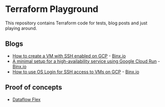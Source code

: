 # Terraform Playground

This repository contains Terraform code for tests, blog posts and just playing around.

## Blogs

* [How to create a VM with SSH enabled on GCP](./blogs/gcp-vm-ssh/README.md) - [Binx.io](https://binx.io/blog/2022/01/07/how-to-create-a-vm-with-ssh-enabled-on-gcp/)
* [A minimal setup for a high-availability service using Google Cloud Run](./blogs/gcp-cloud-run-ha/README.md) - [Binx.io](https://binx.io/blog/2022/01/11/a-minimal-setup-for-a-high-availability-service-using-cloud-run/)
* [How to use OS Login for SSH access to VMs on GCP](./blogs/gcp-vm-os-login/README.md) - [Binx.io](https://binx.io/blog/2022/01/28/how-to-use-os-login-for-ssh-access-to-vms-on-gcp/)

## Proof of concepts

* [Dataflow Flex](./pocs/dataflow-flex-templates)
